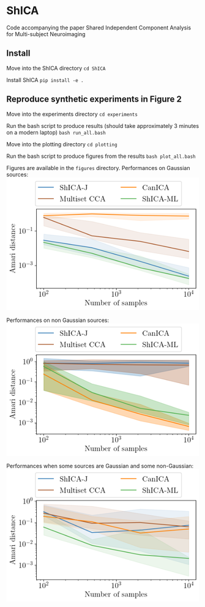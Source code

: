 # ShICA
Code accompanying the paper Shared Independent Component Analysis for Multi-subject Neuroimaging

## Install 
Move into the ShICA directory
``cd ShICA``

Install ShICA
``pip install -e .``

## Reproduce synthetic experiments in Figure 2
Move into the experiments directory
``cd experiments``

Run the bash script to produce results (should take approximately 3 minutes on a modern laptop)
``bash run_all.bash ``

Move into the plotting directory
`` cd plotting ``

Run the bash script to produce figures from the results
``bash plot_all.bash ``

Figures are available in the ``figures`` directory.
Performances on Gaussian sources:
![Full non Gaussian](./figures/rotation.png)

Performances on non Gaussian sources:
![Full Gaussian](./figures/full_nongaussian.png)

Performances when some sources are Gaussian and some non-Gaussian:
![Semi Gaussian](./figures/semigaussian.png)
